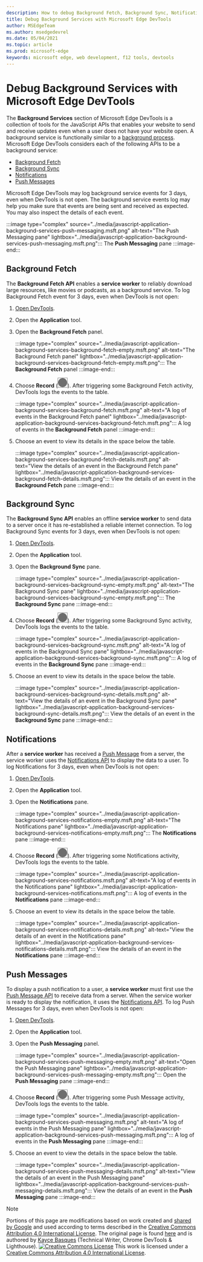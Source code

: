 ```yaml
---
description: How to debug Background Fetch, Background Sync, Notifications, and Push Messages with Microsoft Edge DevTools.
title: Debug Background Services with Microsoft Edge DevTools
author: MSEdgeTeam
ms.author: msedgedevrel
ms.date: 05/04/2021
ms.topic: article
ms.prod: microsoft-edge
keywords: microsoft edge, web development, f12 tools, devtools
---
```

<!-- Copyright Kayce Basques

   Licensed under the Apache License, Version 2.0 (the "License");
   you may not use this file except in compliance with the License.
   You may obtain a copy of the License at

       https://www.apache.org/licenses/LICENSE-2.0

   Unless required by applicable law or agreed to in writing, software
   distributed under the License is distributed on an "AS IS" BASIS,
   WITHOUT WARRANTIES OR CONDITIONS OF ANY KIND, either express or implied.
   See the License for the specific language governing permissions and
   limitations under the License.  -->
# Debug Background Services with Microsoft Edge DevTools

The **Background Services** section of Microsoft Edge DevTools is a collection of tools for the JavaScript APIs that enables your website to send and receive updates even when a user does not have your website open.
A background service is functionally similar to a [background process](https://en.wikipedia.org/wiki/Background_process).
Microsoft Edge DevTools considers each of the following APIs to be a background service:

*   [Background Fetch](#background-fetch)
*   [Background Sync](#background-sync)
*   [Notifications](#notifications)
*   [Push Messages](#push-messages)

Microsoft Edge DevTools may log background service events for 3 days, even when DevTools is not open.
The background service events log may help you make sure that events are being sent and received as expected.  You may also inspect the details of each event.

:::image type="complex" source="../media/javascript-application-background-services-push-messaging.msft.png" alt-text="The Push Messaging pane" lightbox="../media/javascript-application-background-services-push-messaging.msft.png":::
   The **Push Messaging** pane
:::image-end:::


<!-- ====================================================================== -->
## Background Fetch

The **Background Fetch API** enables a **service worker** to reliably download large resources, like movies or podcasts, as a background service.  To log Background Fetch event for 3 days, even when DevTools is not open:

<!--Todo: add background fetch api section when available -->

1.  [Open DevTools](../open/index.md).
1.  Open the **Application** tool.
1.  Open the **Background Fetch** panel.

    :::image type="complex" source="../media/javascript-application-background-services-background-fetch-empty.msft.png" alt-text="The Background Fetch panel" lightbox="../media/javascript-application-background-services-background-fetch-empty.msft.png":::
       The **Background Fetch** panel
    :::image-end:::

1.  Choose **Record** (![Record](../media/record-icon.msft.png)).
   After triggering some Background Fetch activity, DevTools logs the events to the table.

    :::image type="complex" source="../media/javascript-application-background-services-background-fetch.msft.png" alt-text="A log of events in the Background Fetch panel" lightbox="../media/javascript-application-background-services-background-fetch.msft.png":::
       A log of events in the **Background Fetch** panel
    :::image-end:::

1.  Choose an event to view its details in the space below the table.

    :::image type="complex" source="../media/javascript-application-background-services-background-fetch-details.msft.png" alt-text="View the details of an event in the Background Fetch pane" lightbox="../media/javascript-application-background-services-background-fetch-details.msft.png":::
       View the details of an event in the **Background Fetch** pane
    :::image-end:::


<!-- ====================================================================== -->
## Background Sync

The **Background Sync API** enables an offline **service worker** to send data to a server once it has re-established a reliable internet connection.  To log Background Sync events for 3 days, even when DevTools is not open:

<!--Todo: add background sync api section when available -->

1.  [Open DevTools](../open/index.md).
1.  Open the **Application** tool.
1.  Open the **Background Sync** pane.

    :::image type="complex" source="../media/javascript-application-background-services-background-sync-empty.msft.png" alt-text="The Background Sync pane" lightbox="../media/javascript-application-background-services-background-sync-empty.msft.png":::
       The **Background Sync** pane
    :::image-end:::

1.  Choose **Record** (![Record](../media/record-icon.msft.png)).
   After triggering some Background Sync activity, DevTools logs the events to the table.

    :::image type="complex" source="../media/javascript-application-background-services-background-sync.msft.png" alt-text="A log of events in the Background Sync pane" lightbox="../media/javascript-application-background-services-background-sync.msft.png":::
       A log of events in the **Background Sync** pane
    :::image-end:::

1.  Choose an event to view its details in the space below the table.

    :::image type="complex" source="../media/javascript-application-background-services-background-sync-details.msft.png" alt-text="View the details of an event in the Background Sync pane" lightbox="../media/javascript-application-background-services-background-sync-details.msft.png":::
       View the details of an event in the **Background Sync** pane
    :::image-end:::


<!-- ====================================================================== -->
## Notifications

After a **service worker** has received a [Push Message](https://developer.mozilla.org/docs/Web/API/Push_API) from a server, the service worker uses the [Notifications API](https://developer.mozilla.org/docs/Web/API/Notifications_API) to display the data to a user.  To log Notifications for 3 days, even when DevTools is not open:

1.  [Open DevTools](../open/index.md).
1.  Open the **Application** tool.
1.  Open the **Notifications** pane.

    :::image type="complex" source="../media/javascript-application-background-services-notifications-empty.msft.png" alt-text="The Notifications pane" lightbox="../media/javascript-application-background-services-notifications-empty.msft.png":::
       The **Notifications** pane
    :::image-end:::

1.  Choose **Record** (![Record](../media/record-icon.msft.png)).
   After triggering some Notifications activity, DevTools logs the events to the table.

    :::image type="complex" source="../media/javascript-application-background-services-notifications.msft.png" alt-text="A log of events in the Notifications pane" lightbox="../media/javascript-application-background-services-notifications.msft.png":::
       A log of events in the **Notifications** pane
    :::image-end:::

1.  Choose an event to view its details in the space below the table.

    :::image type="complex" source="../media/javascript-application-background-services-notifications-details.msft.png" alt-text="View the details of an event in the Notifications pane" lightbox="../media/javascript-application-background-services-notifications-details.msft.png":::
       View the details of an event in the **Notifications** pane
    :::image-end:::


<!-- ====================================================================== -->
## Push Messages

To display a push notification to a user, a **service worker** must first use the [Push Message API](https://developer.mozilla.org/docs/Web/API/Push_API) to receive data from a server.  When the service worker is ready to display the notification, it uses the [Notifications API](https://developer.mozilla.org/docs/Web/API/Notifications_API).  To log Push Messages for 3 days, even when DevTools is not open:

1.  [Open DevTools](../open/index.md).
1.  Open the **Application** tool.
1.  Open the **Push Messaging** panel.

    :::image type="complex" source="../media/javascript-application-background-services-push-messaging-empty.msft.png" alt-text="Open the Push Messaging pane" lightbox="../media/javascript-application-background-services-push-messaging-empty.msft.png":::
       Open the **Push Messaging** pane
    :::image-end:::

1.  Choose **Record** (![Record](../media/record-icon.msft.png)).
    After triggering some Push Message activity, DevTools logs the events to the table.

    :::image type="complex" source="../media/javascript-application-background-services-push-messaging.msft.png" alt-text="A log of events in the Push Messaging pane" lightbox="../media/javascript-application-background-services-push-messaging.msft.png":::
       A log of events in the **Push Messaging** pane
    :::image-end:::

1.  Choose an event to view the details in the space below the table.

    :::image type="complex" source="../media/javascript-application-background-services-push-messaging-details.msft.png" alt-text="View the details of an event in the Push Messaging pane" lightbox="../media/javascript-application-background-services-push-messaging-details.msft.png":::
       View the details of an event in the **Push Messaging** pane
    :::image-end:::


<!-- ====================================================================== -->

<!--[BackgroundFetchAPI]: ../../../microsoft-edge/devtools-guide-chromium/whats-new/2018/12/background-fetch.md "Background Fetch API"  -->
<!--[BackgroundSyncAPI]: ../../../microsoft-edge/devtools-guide-chromium/whats-new/2015/12/background-sync.md  "Background Sync API"  -->




<!--[ServiceWorkerCacheStorage]: https://alphabet.dev/service-workers-cache-storage "Service workers and the Cache Storage API | alphabet.dev"  -->


> [!NOTE]
> Portions of this page are modifications based on work created and [shared by Google](https://developers.google.com/terms/site-policies) and used according to terms described in the [Creative Commons Attribution 4.0 International License](https://creativecommons.org/licenses/by/4.0).
> The original page is found [here](https://developers.google.com/web/tools/chrome-devtools/javascript/background-services) and is authored by [Kayce Basques](https://developers.google.com/web/resources/contributors#kayce-basques) (Technical Writer, Chrome DevTools \& Lighthouse).
[![Creative Commons License](https://i.creativecommons.org/l/by/4.0/88x31.png)](https://creativecommons.org/licenses/by/4.0)
This work is licensed under a [Creative Commons Attribution 4.0 International License](https://creativecommons.org/licenses/by/4.0).
